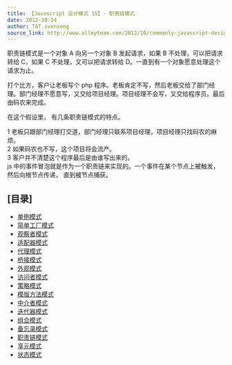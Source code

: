 ```yaml
---
title: 【Javascript 设计模式 15】- 职责链模式
date: 2012-10-24
author: TAT.svenzeng
source_link: http://www.alloyteam.com/2012/10/commonly-javascript-design-patterns-duty-chain/
---
```


<!-- {% raw %} - for jekyll -->

职责链模式是一个对象 A 向另一个对象 B 发起请求，如果 B 不处理，可以把请求转给 C，如果 C 不处理，又可以把请求转给 D。一直到有一个对象愿意处理这个请求为止。

打个比方，客户让老板写个 php 程序。老板肯定不写，然后老板交给了部门经理。部门经理不愿意写，又交给项目经理。项目经理不会写，又交给程序员。最后由码农来完成。  

在这个假设里， 有几条职责链模式的特点。

1 老板只跟部门经理打交道，部门经理只联系项目经理，项目经理只找码农的麻烦。  
2 如果码农也不写，这个项目将会流产。  
3 客户并不清楚这个程序最后是由谁写出来的。  
js 中的事件冒泡就是作为一个职责链来实现的。一个事件在某个节点上被触发，然后向根节点传递， 直到被节点捕获。

## \[目录]

-   [单例模式](http://www.alloyteam.com/2012/10/common-javascript-design-patterns/ "单例模式")
-   [简单工厂模式](http://www.alloyteam.com/2012/10/commonly-javascript-design-patterns-simple-factory-pattern/ "简单工厂模式")
-   [观察者模式](http://www.alloyteam.com/2012/10/commonly-javascript-design-pattern-observer-mode/ "观察者模式")
-   [适配器模式](http://www.alloyteam.com/2012/10/commonly-javascript-design-patterns-adapter-mode/ "适配器模式")
-   [代理模式](http://www.alloyteam.com/2012/10/commonly-javascript-design-patterns-proxy-mode/ "代理模式")
-   [桥接模式](http://www.alloyteam.com/2012/10/commonly-javascript-design-mode-bridge-mode/ "桥接模式")
-   [外观模式](http://www.alloyteam.com/2012/10/commonly-javascript-design-patterns-appearance-mode/ "外观模式")
-   [访问者模式](http://www.alloyteam.com/2012/10/commonly-javascript-design-patterns-the-visitor-pattern/ "访问者模式")
-   [策略模式](http://www.alloyteam.com/2012/10/commonly-javascript-design-patterns-strategy-mode/ "策略模式")
-   [模版方法模式](http://www.alloyteam.com/2012/10/commonly-javascript-design-patterns-template-method-pattern/ "模版方法模式")
-   [中介者模式](http://www.alloyteam.com/2012/10/javascript-design-pattern-intermediary-model/ "中介者模式")
-   [迭代器模式](http://www.alloyteam.com/2012/10/commonly-javascript-design-patterns-iterator-mode/ "迭代器模式")
-   [组合模式](http://www.alloyteam.com/2012/10/commonly-javascript-design-patterns-combined-mode/ "组合模式")
-   [备忘录模式](http://www.alloyteam.com/2012/10/commonly-javascript-design-patterns-memorandum-mode/ "备忘录模式")
-   [职责链模式](http://www.alloyteam.com/2012/10/commonly-javascript-design-patterns-duty-chain/ "职责链模式")
-   [享元模式](http://www.alloyteam.com/2012/10/commonly-javascript-design-patterns-flyweight/ "享元模式")
-   [状态模式](http://www.alloyteam.com/2012/10/commonly-javascript-design-patterns-state-mode/ "状态模式")

<!-- {% endraw %} - for jekyll -->